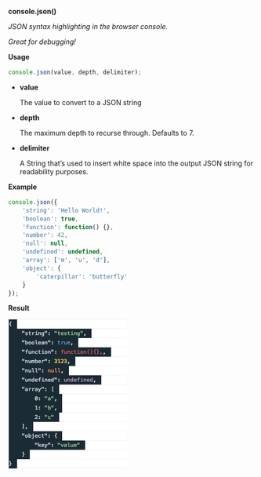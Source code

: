 **console.json()**

*JSON syntax highlighting in the browser console.*

*Great for debugging!*

**Usage**

```js
console.json(value, depth, delimiter);
```

* **value**

	The value to convert to a JSON string

* **depth**

	The maximum depth to recurse through. Defaults to 7.
  
* **delimiter**

	A String that’s used to insert white space into the output JSON string for readability purposes.

**Example**

```js
console.json({
	'string': 'Hello World!',
	'boolean': true,
	'function': function() {},
	'number': 42,
	'null': null,
	'undefined': undefined,
	'array': ['m', 'u', 'd'],
	'object': {
		'caterpillar': 'butterfly'
	}
});
```

**Result**

<img src="https://raw.githubusercontent.com/mudcube/console.json/master/screenshot.png" />